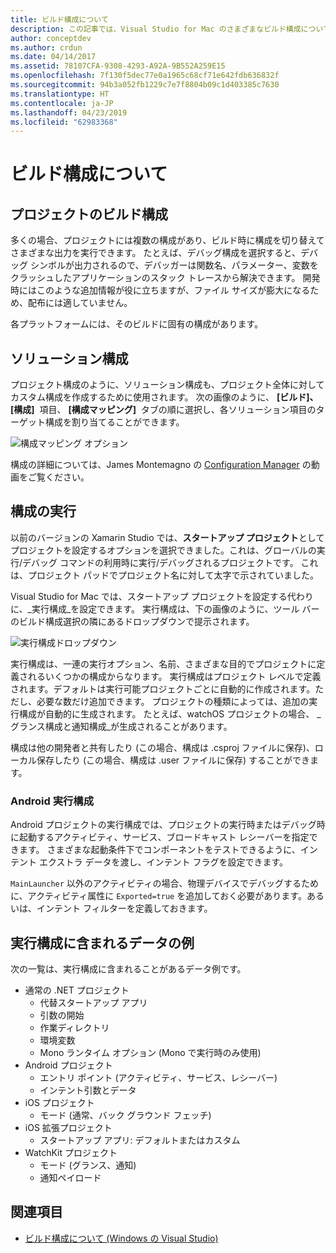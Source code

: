 ```yaml
---
title: ビルド構成について
description: この記事では、Visual Studio for Mac のさまざまなビルド構成について説明します。
author: conceptdev
ms.author: crdun
ms.date: 04/14/2017
ms.assetid: 78107CFA-9308-4293-A92A-9B552A259E15
ms.openlocfilehash: 7f130f5dec77e0a1965c68cf71e642fdb636832f
ms.sourcegitcommit: 94b3a052fb1229c7e7f8804b09c1d403385c7630
ms.translationtype: HT
ms.contentlocale: ja-JP
ms.lasthandoff: 04/23/2019
ms.locfileid: "62983368"
---
```

# <a name="understanding-build-configurations"></a>ビルド構成について

## <a name="project-build-configurations"></a>プロジェクトのビルド構成

多くの場合、プロジェクトには複数の構成があり、ビルド時に構成を切り替えてさまざまな出力を実行できます。 たとえば、デバッグ構成を選択すると、デバッグ シンボルが出力されるので、デバッガーは関数名、パラメーター、変数をクラッシュしたアプリケーションのスタック トレースから解決できます。 開発時にはこのような追加情報が役に立ちますが、ファイル サイズが膨大になるため、配布には適していません。

各プラットフォームには、そのビルドに固有の構成があります。

## <a name="solution-configurations"></a>ソリューション構成

プロジェクト構成のように、ソリューション構成も、プロジェクト全体に対してカスタム構成を作成するために使用されます。 次の画像のように、 **[ビルド]、[構成]**  項目、 **[構成マッピング]**  タブの順に選択し、各ソリューション項目のターゲット構成を割り当てることができます。

![構成マッピング オプション](media/projects-and-solutions-image3.png)

構成の詳細については、James Montemagno の [Configuration Manager](https://www.youtube.com/watch?v=tjSdkqYh5Vg) の動画をご覧ください。

## <a name="run-configuration"></a>構成の実行

以前のバージョンの Xamarin Studio では、**スタートアップ プロジェクト**としてプロジェクトを設定するオプションを選択できました。これは、グローバルの実行/デバッグ コマンドの利用時に実行/デバッグされるプロジェクトです。 これは、プロジェクト パッドでプロジェクト名に対して太字で示されていました。

Visual Studio for Mac では、スタートアップ プロジェクトを設定する代わりに、_実行構成_を設定できます。 実行構成は、下の画像のように、ツール バーのビルド構成選択の隣にあるドロップダウンで提示されます。

![実行構成ドロップダウン](media/projects-and-solutions-image8.png)

実行構成は、一連の実行オプション、名前、さまざまな目的でプロジェクトに定義されるいくつかの構成からなります。 実行構成はプロジェクト レベルで定義されます。デフォルトは実行可能プロジェクトごとに自動的に作成されます。ただし、必要な数だけ追加できます。 プロジェクトの種類によっては、追加の実行構成が自動的に生成されます。 たとえば、watchOS プロジェクトの場合、 _グランス構成と通知構成_が生成されることがあります。

構成は他の開発者と共有したり (この場合、構成は .csproj ファイルに保存)、ローカル保存したり (この場合、構成は .user ファイルに保存) することができます。

### <a name="android-run-configurations"></a>Android 実行構成

Android プロジェクトの実行構成では、プロジェクトの実行時またはデバッグ時に起動するアクティビティ、サービス、ブロードキャスト レシーバーを指定できます。 さまざまな起動条件下でコンポーネントをテストできるように、インテント エクストラ データを渡し、インテント フラグを設定できます。

`MainLauncher` 以外のアクティビティの場合、物理デバイスでデバッグするために、アクティビティ属性に `Exported=true` を追加しておく必要があります。あるいは、インテント フィルターを定義しておきます。

## <a name="examples-of-data-that-might-be-included-in-run-configurations"></a>実行構成に含まれるデータの例

次の一覧は、実行構成に含まれることがあるデータ例です。

* 通常の .NET プロジェクト
    * 代替スタートアップ アプリ
    * 引数の開始
    * 作業ディレクトリ
    * 環境変数
    * Mono ランタイム オプション (Mono で実行時のみ使用)
* Android プロジェクト
    * エントリ ポイント (アクティビティ、サービス、レシーバー)
    * インテント引数とデータ
* iOS プロジェクト
    * モード (通常、バック グラウンド フェッチ)
* iOS 拡張プロジェクト
    * スタートアップ アプリ: デフォルトまたはカスタム
* WatchKit プロジェクト
    * モード (グランス、通知)
    * 通知ペイロード

## <a name="see-also"></a>関連項目

- [ビルド構成について (Windows の Visual Studio)](/visualstudio/ide/understanding-build-configurations)